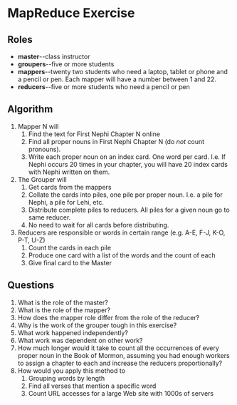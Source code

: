 
# MapReduce Exercise

## Roles

* __master__--class instructor
* __groupers__--five or more students
* __mappers__--twenty two students who need a laptop, tablet or phone and a pencil or pen. Each mapper will have a number between 1 and 22.
* __reducers__--five or more students who need a pencil or pen

## Algorithm

1. Mapper N will
	1. Find the text for First Nephi Chapter N online
	2. Find all proper nouns in First Nephi Chapter N (do *not* count pronouns).
	3. Write each proper noun on an index card. One word per card. I.e. If Nephi occurs 20 times in your chapter, you will have 20 index cards with Nephi written on them. 
3. The Grouper will
	1. Get cards from the mappers
	2. Collate the cards into piles, one pile per proper noun. I.e. a pile for Nephi, a pile for Lehi, etc. 
	3. Distribute complete piles to reducers. All piles for a given noun go to same reducer. 
	4. No need to wait for all cards before distributing. 
4. Reducers are responsible or words in certain range (e.g. A-E, F-J, K-O, P-T, U-Z)
	1. Count the cards in each pile
	2. Produce one card with a list of the words and the count of each
	3. Give final card to the Master

## Questions

1. What is the role of the master?
2. What is the role of the mapper?
2. How does the mapper role differ from the role of the reducer? 
4. Why is the work of the grouper tough in this exercise?
2. What work happened independently?
3. What work was dependent on other work?
5. How much longer would it take to count all the occurrences of every proper noun in the Book of Mormon, assuming you had enough workers to assign a chapter to each and increase the reducers proportionally?
6. How would you apply this method to
	1. Grouping words by length
	2. Find all verses that mention a specific word
	3. Count URL accesses for a large Web site with 1000s of servers
